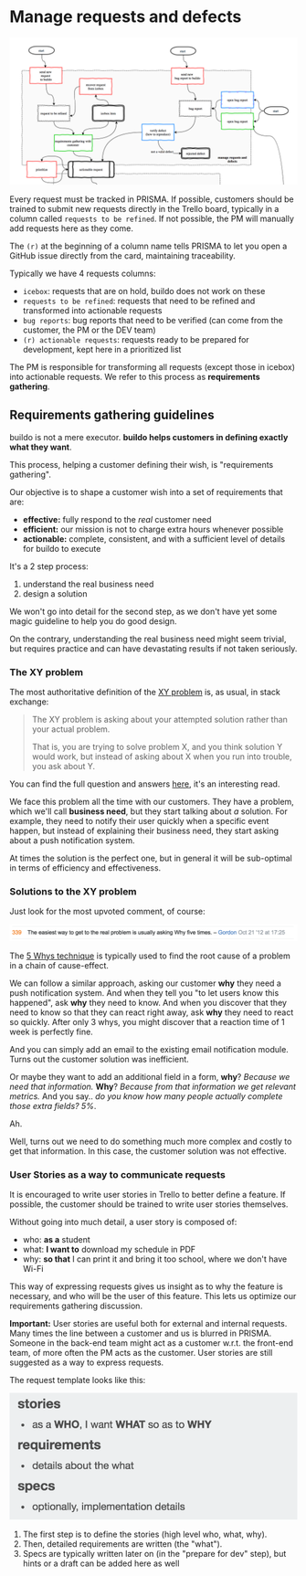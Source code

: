 # Manage requests and defects

![](/assets/manage_requests_and_defects.png)

Every request must be tracked in PRISMA. If possible, customers should be trained to submit new requests directly in the Trello board, typically in a column called `requests to be refined`. If not possible, the PM will manually add requests here as they come.

The `(r)` at the beginning of a column name tells PRISMA to let you open a GitHub issue directly from the card, maintaining traceability.

Typically we have 4 requests columns:

* `icebox`: requests that are on hold, buildo does not work on these
* `requests to be refined`: requests that need to be refined and transformed into actionable requests
* `bug reports`: bug reports that need to be verified (can come from the customer, the PM or the DEV team)
* `(r) actionable requests`: requests ready to be prepared for development, kept here in a prioritized list

The PM is responsible for transforming all requests (except those in icebox) into actionable requests. We refer to this process as **requirements gathering**.

## Requirements gathering guidelines

buildo is not a mere executor. **buildo helps customers in defining exactly what they want**.

This process, helping a customer defining their wish, is "requirements gathering".

Our objective is to shape a customer wish into a set of requirements that are:

* **effective:** fully respond to the _real_ customer need
* **efficient:** our mission is not to charge extra hours whenever possible
* **actionable:** complete, consistent, and with a sufficient level of details for buildo to execute

It's a 2 step process:  
1. understand the real business need  
2. design a solution

We won't go into detail for the second step, as we don't have yet some magic guideline to help you do good design.

On the contrary, understanding the real business need might seem trivial, but requires practice and can have devastating results if not taken seriously.

### The XY problem

The most authoritative definition of the [XY problem](http://xyproblem.info/) is, as usual, in stack exchange:

> The XY problem is asking about your attempted solution rather than your actual problem.
>
> That is, you are trying to solve problem X, and you think solution Y would work, but instead of asking about X when you run into trouble, you ask about Y.

You can find the full question and answers [here](http://meta.stackexchange.com/questions/66377/what-is-the-xy-problem), it's an interesting read.

We face this problem all the time with our customers. They have a problem, which we'll call **business need**, but they start talking about _a_ solution. For example, they need to notify their user quickly when a specific event happen, but instead of explaining their business need, they start asking about a push notification system.

At times the solution is the perfect one, but in general it will be sub-optimal in terms of efficiency and effectiveness.

### Solutions to the XY problem

Just look for the most upvoted comment, of course:

![](5whys.png)

The [5 Whys technique](https://en.wikipedia.org/wiki/5_Whys) is typically used to find the root cause of a problem in a chain of cause-effect.

We can follow a similar approach, asking our customer **why** they need a push notification system. And when they tell you "to let users know this happened", ask **why** they need to know. And when you discover that they need to know so that they can react right away, ask **why** they need to react so quickly. After only 3 whys, you might discover that a reaction time of 1 week is perfectly fine.

And you can simply add an email to the existing email notification module. Turns out the customer solution was inefficient.

Or maybe they want to add an additional field in a form, **why**? _Because we need that information._ **Why**? _Because from that information we get relevant metrics._ And you say.. _do you know how many people actually complete those extra fields? 5%_.

Ah.

Well, turns out we need to do something much more complex and costly to get that information. In this case, the customer solution was not effective.

### User Stories as a way to communicate requests

It is encouraged to write user stories in Trello to better define a feature. If possible, the customer should be trained to write user stories themselves.

Without going into much detail, a user story is composed of:

* who: **as a** student
* what: **I want to** download my schedule in PDF
* why: **so that** I can print it and bring it too school, where we don't have Wi-Fi

This way of expressing requests gives us insight as to why the feature is necessary, and who will be the user of this feature. This lets us optimize our requirements gathering discussion.

**Important:** User stories are useful both for external and internal requests. Many times the line between a customer and us is blurred in PRISMA. Someone in the back-end team might act as a customer w.r.t. the front-end team, of more often the PM acts as the customer. User stories are still suggested as a way to express requests.

The request template looks like this:

![](/assets/request_template.png)

1. The first step is to define the stories (high level who, what, why).
2. Then, detailed requirements are written (the "what").
3. Specs are typically written later on (in the "prepare for dev" step), but hints or a draft can be added here as well



